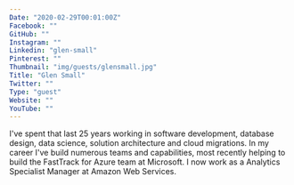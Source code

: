 ```yaml
---
Date: "2020-02-29T00:01:00Z"
Facebook: ""
GitHub: ""
Instagram: ""
Linkedin: "glen-small"
Pinterest: ""
Thumbnail: "img/guests/glensmall.jpg"
Title: "Glen Small"
Twitter: ""
Type: "guest"
Website: ""
YouTube: ""
---
```

I've spent that last 25 years working in software development, database design, data science, solution architecture and cloud migrations. In my career I've build numerous teams and capabilities, most recently helping to build the FastTrack for Azure team at Microsoft. I now work as a Analytics Specialist Manager at Amazon Web Services.